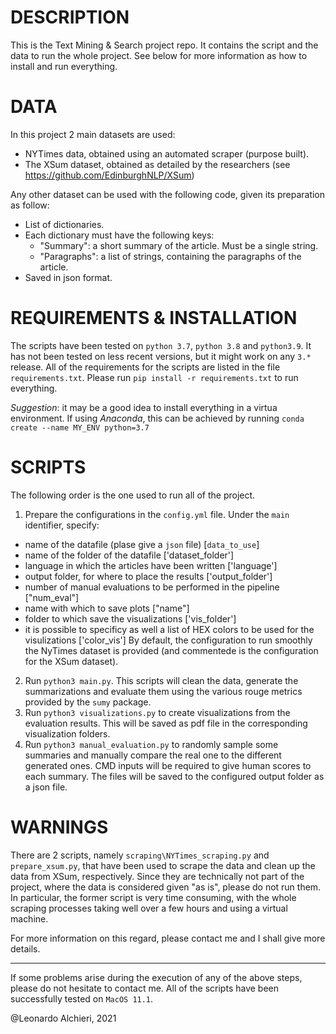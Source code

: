 # DESCRIPTION

This is the Text Mining & Search project repo. It contains the script and the data to run the whole project.
See below for more information as how to install and run everything.

# DATA

In this project 2 main datasets are used:
- NYTimes data, obtained using an automated scraper (purpose built).
- The XSum dataset, obtained as detailed by the researchers (see https://github.com/EdinburghNLP/XSum)

Any other dataset can be used with the following code, given its preparation as follow:
- List of dictionaries.
- Each dictionary must have the following keys:
  - "Summary": a short summary of the article. Must be a single string.
  - "Paragraphs": a list of strings, containing the paragraphs of the article.
- Saved in json format.

# REQUIREMENTS & INSTALLATION

The scripts have been tested on `python 3.7`, `python 3.8` and `python3.9`. It has not been tested on less recent versions, but it might work on any `3.*` release.
All of the requirements for the scripts are listed in the file `requirements.txt`.
Please run `pip install -r requirements.txt` to run everything.

*Suggestion*: it may be a good idea to install everything in a virtua environment. If using *Anaconda*, this can be achieved by running `conda create --name MY_ENV python=3.7`

# SCRIPTS

The following order is the one used to run all of the project.
1. Prepare the configurations in the `config.yml` file. Under the `main` identifier, specify:
  - name of the datafile (plase give a `json` file) [`data_to_use`]
  - name of the folder of the datafile ['dataset_folder']
  - language in which the articles have been written ['language']
  - output folder, for where to place the results ['output_folder']
  - number of manual evaluations to be performed in the pipeline ["num_eval"]
  - name with which to save plots ["name"]
  - folder to which save the visualizations ['vis_folder']
  - it is possible to specificy as well a list of HEX colors to be used for the visulizations ['color_vis']
  By default, the configuration to run smoothly the NyTimes dataset is provided (and commentede is the configuration for the XSum dataset).
2. Run `python3 main.py`. This scripts will clean the data, generate the summarizations and evaluate them using the various rouge metrics provided by the `sumy` package.
3. Run `python3 visualizations.py` to create visualizations from the evaluation results. This will be saved as pdf file in the corresponding visualization folders.
4. Run `python3 manual_evaluation.py` to randomly sample some summaries and manually compare the real one to the different generated ones. CMD inputs will be required to give human scores to each summary. The files will be saved to the configured output folder as a json file.

# WARNINGS
There are 2 scripts, namely `scraping\NYTimes_scraping.py` and `prepare_xsum.py`, that have been used to scrape the data and clean up the data from XSum, respectively. Since they are technically not part of the project, where the data is considered given "as is", please do not run them.
In particular, the former script is very time consuming, with the whole scraping processes taking well over a few hours and using a virtual machine.

For more information on this regard, please contact me and I shall give more details.

-------
If some problems arise during the execution of any of the above steps, please do not hesitate to contact me.
All of the scripts have been successfully tested on `MacOS 11.1`.

@Leonardo Alchieri, 2021
